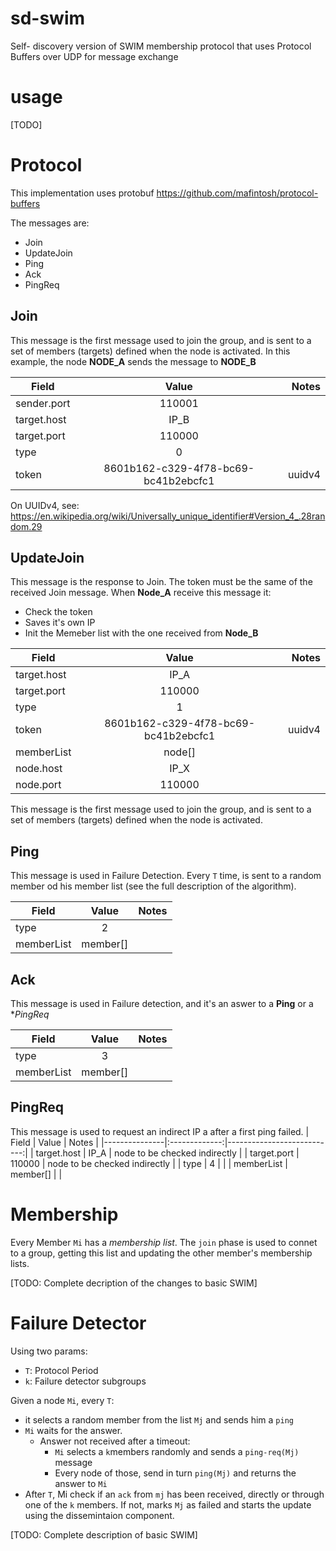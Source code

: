 # sd-swim
Self- discovery version of SWIM membership protocol that uses Protocol Buffers over UDP
for message exchange

# usage

[TODO]


# Protocol
This implementation uses protobuf https://github.com/mafintosh/protocol-buffers

The messages are:
- Join
- UpdateJoin
- Ping
- Ack
- PingReq

## Join

This message is the first message used to join the group, and is sent to a set of members (targets) defined when the node is activated. In this example, the node **NODE_A** sends the message to **NODE_B**

| Field         |      Value    |  Notes                     |
|---------------|:-------------:|---------------------------:|
| sender.port   |  110001       |                            |
| target.host   |  IP_B         |                            |
| target.port   |  110000       |                            |
| type          | 0             |                            |
| token         | 8601b162-c329-4f78-bc69-bc41b2ebcfc1 |  uuidv4                    |


On UUIDv4, see: https://en.wikipedia.org/wiki/Universally_unique_identifier#Version_4_.28random.29

## UpdateJoin

This message is the response to Join. The token must be the same of the received Join message. When **Node_A** receive this message it:
- Check the token
- Saves it's own IP
- Init the Memeber list with the one received from **Node_B**


| Field         |      Value    |  Notes                     |
|---------------|:-------------:|---------------------------:|
| target.host   |  IP_A         |                            |
| target.port   |  110000       |                            |
| type          | 1             |                            |
| token         | 8601b162-c329-4f78-bc69-bc41b2ebcfc1 |  uuidv4                    |
| memberList    |   node[]      |                            |
| node.host     |       IP_X    |                            |
| node.port     |       110000  |                            |


This message is the first message used to join the group, and is sent to a set of members (targets) defined when the node is activated.

## Ping
This message is used in Failure Detection. Every `T` time, is sent to a random member od his member list
(see the full description of the algorithm).

| Field         |      Value    |  Notes                     |
|---------------|:-------------:|---------------------------:|
| type          | 2             |                            |
| memberList    |   member[]    |                            |

## Ack
This message is used in Failure detection, and it's an aswer to a **Ping** or a **PingReq*

| Field         |      Value    |  Notes                     |
|---------------|:-------------:|---------------------------:|
| type          | 3             |                            |
| memberList    |   member[]    |                            |

## PingReq
This message is used to request an indirect IP a after a first ping failed.
| Field         |      Value    |  Notes                     |
|---------------|:-------------:|---------------------------:|
| target.host   |  IP_A         | node to be checked indirectly |
| target.port   |  110000       | node to be checked indirectly |
| type          | 4             |                            |
| memberList    |   member[]    |                            |


# Membership

Every Member `Mi` has a *membership list*.
The `join` phase is used to connet to a group, getting this list and updating the other member's membership lists.

[TODO: Complete decription of the changes to basic SWIM]

# Failure Detector

Using two params:
- `T`: Protocol Period
- `k`: Failure detector subgroups

Given a node `Mi`, every `T`:
- it selects a random member from the list `Mj` and sends him a `ping`
- `Mi` waits for the answer.
  - Answer not received after a timeout:
    - `Mi` selects a `k`members randomly and sends a `ping-req(Mj)` message
    - Every node of those, send in turn `ping(Mj)` and returns the answer to `Mi`
- After `T`, Mi check if an `ack` from `mj` has been received, directly or through one of the `k` members. If not, marks `Mj` as failed and starts the update using the dissemintaion component.

[TODO: Complete description of basic SWIM]
